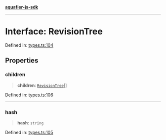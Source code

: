 [**aquafier-js-sdk**](../README.md)

***

# Interface: RevisionTree

Defined in: [types.ts:104](https://github.com/inblockio/aqua-verifier-js-lib/blob/09413c69301a51b584d51846ffabc4d8f820b4fa/src/types.ts#L104)

## Properties

### children

> **children**: [`RevisionTree`](RevisionTree.md)[]

Defined in: [types.ts:106](https://github.com/inblockio/aqua-verifier-js-lib/blob/09413c69301a51b584d51846ffabc4d8f820b4fa/src/types.ts#L106)

***

### hash

> **hash**: `string`

Defined in: [types.ts:105](https://github.com/inblockio/aqua-verifier-js-lib/blob/09413c69301a51b584d51846ffabc4d8f820b4fa/src/types.ts#L105)
